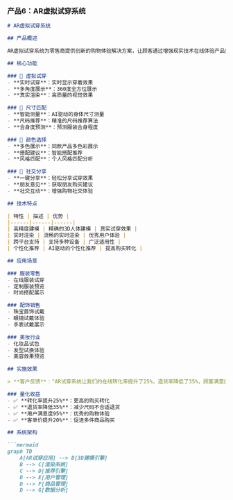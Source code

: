 
### 产品6：AR虚拟试穿系统

```markdown:%2FUsers%2Ffanyang%2FDesktop%2FAR%2Ffanchen-ar-website%2Fpublic%2Fmd%2Fproducts%2F6.md
# AR虚拟试穿系统

## 产品概述

AR虚拟试穿系统为零售商提供创新的购物体验解决方案，让顾客通过增强现实技术在线体验产品效果，提升购物体验和转化率，减少退货率。

## 核心功能

### 👗 虚拟试穿
- **实时试穿**：实时显示穿着效果
- **多角度展示**：360度全方位展示
- **真实渲染**：高质量的视觉效果

### 📏 尺寸匹配
- **智能测量**：AI驱动的身体尺寸测量
- **尺码推荐**：精准的尺码推荐算法
- **合身度预测**：预测服装合身程度

### 🎨 颜色选择
- **多色展示**：同款产品多色彩展示
- **搭配建议**：智能搭配推荐
- **风格匹配**：个人风格匹配分析

### 📱 社交分享
- **一键分享**：轻松分享试穿效果
- **朋友意见**：获取朋友购买建议
- **社交互动**：增强购物社交体验

## 技术特点

| 特性 | 描述 | 优势 |
|------|------|------|
| 高精度建模 | 精确的3D人体建模 | 真实试穿效果 |
| 实时渲染 | 流畅的实时渲染 | 优秀用户体验 |
| 跨平台支持 | 支持多种设备 | 广泛适用性 |
| 个性化推荐 | AI驱动的个性化推荐 | 提高购买转化 |

## 应用场景

### 服装零售
- 在线服装试穿
- 定制服装预览
- 时尚搭配展示

### 配饰销售
- 珠宝首饰试戴
- 眼镜试戴体验
- 手表试戴展示

### 美妆行业
- 化妆品试色
- 发型试换体验
- 美容效果预览

## 实施效果

> **客户反馈**："AR试穿系统让我们的在线转化率提升了25%，退货率降低了35%，顾客满意度达到95%。" —— 某时尚品牌电商总监

### 量化收益
- ✅ **转化率提升25%**：更高的购买转化
- ✅ **退货率降低35%**：减少尺码不合适退货
- ✅ **用户满意度95%**：优秀的购物体验
- ✅ **客单价提升20%**：促进多件商品购买

## 系统架构

```mermaid
graph TD
    A[AR试穿应用] --> B[3D建模引擎]
    B --> C[渲染系统]
    C --> D[推荐引擎]
    D --> E[用户管理]
    D --> F[商品管理]
    D --> G[数据分析]